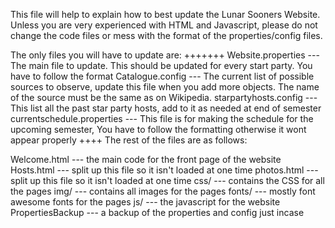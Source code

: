 This file will help to explain how to best update the Lunar Sooners Website. Unless you are very experienced with HTML and Javascript, please do not change the code files or mess with the format of the properties/config files.

The only files you will have to update are:
+++++++
Website.properties          --- The main file to update. This should be updated 
                            for every start party. You have to follow the 
                            format
Catalogue.config            --- The current list of possible sources to observe, 
	                        update this file when you add more objects.
                            The name of the source must be the same as on Wikipedia.
starpartyhosts.config       --- This list all the past star party hosts, add 
                            to it as needed at end of semester
currentschedule.properties  --- This file is for making the schedule for 
                            the upcoming semester, You have to follow the 
                            formatting otherwise it wont appear properly
++++
The rest of the files are as follows:

Welcome.html  	  	    --- the main code for the front page of the website
Hosts.html              --- split up this file so it isn't loaded at one time
photos.html             --- split up this file so it isn't loaded at one time
css/                    --- contains the CSS for all the pages
img/                    --- contains all images for the pages
fonts/                  --- mostly font awesome fonts for the pages
js/                     --- the javascript for the website
PropertiesBackup        --- a backup of the properties and config just incase